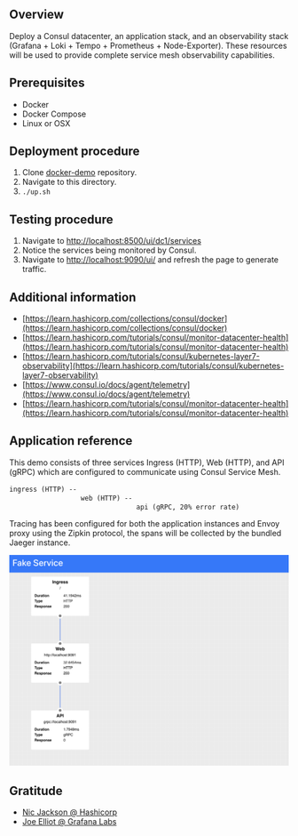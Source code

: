 ## Overview

Deploy a Consul datacenter, an application stack, and an observability stack (Grafana + Loki + Tempo + Prometheus + Node-Exporter). These resources will be used to provide complete service mesh observability capabilities.

## Prerequisites

- Docker
- Docker Compose
- Linux or OSX

## Deployment procedure

1. Clone [docker-demo](https://github.com/jonascheng/docker-demo) repository.
2. Navigate to this directory.
3. `./up.sh`

## Testing procedure

1. Navigate to [http://localhost:8500/ui/dc1/services](http://localhost:8500/ui/dc1/services)
2. Notice the services being monitored by Consul.
3. Navigate to [http://localhost:9090/ui/](http://localhost:9090/ui/) and refresh the page to generate traffic.

## Additional information

- [https://learn.hashicorp.com/collections/consul/docker](https://learn.hashicorp.com/collections/consul/docker)
- [https://learn.hashicorp.com/tutorials/consul/monitor-datacenter-health](https://learn.hashicorp.com/tutorials/consul/monitor-datacenter-health)
- [https://learn.hashicorp.com/tutorials/consul/kubernetes-layer7-observability](https://learn.hashicorp.com/tutorials/consul/kubernetes-layer7-observability)
- [https://www.consul.io/docs/agent/telemetry](https://www.consul.io/docs/agent/telemetry)
- [https://learn.hashicorp.com/tutorials/consul/monitor-datacenter-health](https://learn.hashicorp.com/tutorials/consul/monitor-datacenter-health)

## Application reference

This demo consists of three services Ingress (HTTP), Web (HTTP), and API (gRPC)  which are configured to communicate using Consul Service Mesh.

```
ingress (HTTP) --
                  web (HTTP) --
                                api (gRPC, 20% error rate)
```

Tracing has been configured for both the application instances and Envoy proxy using the Zipkin protocol, the spans
will be collected by the bundled Jaeger instance.

![](images/fake-ui.png)

## Gratitude

- [Nic Jackson @ Hashicorp](https://github.com/hashicorp/consul-demo-tracing/tree/master/jaeger)
- [Joe Elliot @ Grafana Labs](https://github.com/grafana/tempo/tree/main/example/docker-compose)